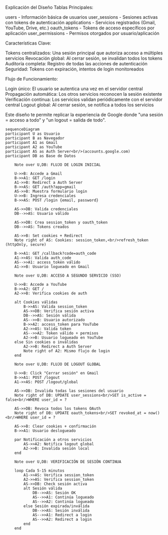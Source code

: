 Explicación del Diseño
Tablas Principales:

users - Información básica de usuarios
user_sessions - Sesiones activas con tokens de autenticación
applications - Servicios registrados (Gmail, YouTube, Drive, etc.)
oauth_tokens - Tokens de acceso específicos por aplicación
user_permissions - Permisos otorgados por usuario/aplicación

Características Clave:

Tokens centralizados: Una sesión principal que autoriza acceso a múltiples servicios
Revocación global: Al cerrar sesión, se invalidan todos los tokens
Auditoría completa: Registro de todas las acciones de autenticación
Seguridad: Tokens con expiración, intentos de login monitoreados

Flujo de Funcionamiento:

Login único: El usuario se autentica una vez en el servidor central
Propagación automática: Los otros servicios reconocen la sesión existente
Verificación continua: Los servicios validan periódicamente con el servidor central
Logout global: Al cerrar sesión, se notifica a todos los servicios

Este diseño te permite replicar la experiencia de Google donde "una sesión = acceso a todo" y "un logout = salida de todo".

```mermaid
sequenceDiagram
participant U as Usuario
participant B as Navegador
participant A1 as Gmail
participant A2 as YouTube
participant AS as Auth Server<br/>(accounts.google.com)
participant DB as Base de Datos

    Note over U,DB: FLUJO DE LOGIN INICIAL

    U->>B: Accede a Gmail
    B->>A1: GET /login
    A1->>B: Redirect a Auth Server
    B->>AS: GET /auth?app=gmail
    AS->>B: Muestra formulario login
    U->>B: Ingresa credenciales
    B->>AS: POST /login {email, password}

    AS->>DB: Valida credenciales
    DB-->>AS: Usuario válido

    AS->>DB: Crea session_token y oauth_token
    DB-->>AS: Tokens creados

    AS->>B: Set cookies + Redirect
    Note right of AS: Cookies: session_token,<br/>refresh_token (httpOnly, secure)

    B->>A1: GET /callback?code=auth_code
    A1->>AS: Valida auth_code
    AS-->>A1: access_token válido
    A1->>B: Usuario logueado en Gmail

    Note over U,DB: ACCESO A SEGUNDO SERVICIO (SSO)

    U->>B: Accede a YouTube
    B->>A2: GET /
    A2->>B: Verifica cookies de auth

    alt Cookies válidas
        B->>AS: Valida session_token
        AS->>DB: Verifica sesión activa
        DB-->>AS: Sesión válida
        AS-->>B: Usuario autorizado
        B->>A2: access_token para YouTube
        A2->>AS: Valida token
        AS-->>A2: Token válido + permisos
        A2->>B: Usuario logueado en YouTube
    else Sin cookies o inválidas
        A2->>B: Redirect a Auth Server
        Note right of A2: Mismo flujo de login
    end

    Note over U,DB: FLUJO DE LOGOUT GLOBAL

    U->>B: Click "Cerrar sesión" en Gmail
    B->>A1: POST /logout
    A1->>AS: POST /logout/global

    AS->>DB: Invalida todas las sesiones del usuario
    Note right of DB: UPDATE user_sessions<br/>SET is_active = false<br/>WHERE user_id = ?

    AS->>DB: Revoca todos los tokens OAuth
    Note right of DB: UPDATE oauth_tokens<br/>SET revoked_at = now()<br/>WHERE user_id = ?

    AS->>B: Clear cookies + confirmación
    B->>A1: Usuario deslogueado

    par Notificación a otros servicios
        AS->>A2: Notifica logout global
        A2->>B: Invalida sesión local
    end

    Note over U,DB: VERIFICACIÓN DE SESIÓN CONTINUA

    loop Cada 5-15 minutos
        A1->>AS: Verifica session_token
        A2->>AS: Verifica session_token
        AS->>DB: Check sesión activa
        alt Sesión válida
            DB-->>AS: Sesión OK
            AS-->>A1: Continúa logueado
            AS-->>A2: Continúa logueado
        else Sesión expirada/inválida
            DB-->>AS: Sesión inválida
            AS-->>A1: Redirect a login
            AS-->>A2: Redirect a login
        end
    end
```
